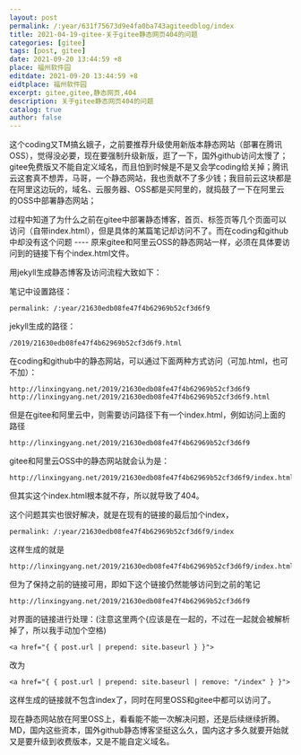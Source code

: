 ```yaml
---
layout: post
permalink: /:year/631f75673d9e4fa0ba743agiteedblog/index
title: 2021-04-19-gitee-关于gitee静态网页404的问题
categories: [gitee]
tags: [post, gitee]
date: 2021-09-20 13:44:59 +8
place: 福州软件园
editdate: 2021-09-20 13:44:59 +8
eidtplace: 福州软件园
excerpt: gitee,gitee,静态网页,404
description: 关于gitee静态网页404的问题
catalog: true
author: false
---
```


这个coding又TM搞幺娥子，之前要推荐升级使用新版本静态网站（部署在腾讯OSS），觉得没必要，现在要强制升级新版，逛了一下，国外github访问太慢了；gitee免费版又不能自定义域名，而且怕到时候是不是又会学coding给关掉；腾讯云这套真不想弄，马哥，一个静态网站，我也贡献不了多少钱；我目前云这块都是在阿里这边玩的，域名、云服务器、OSS都是买阿里的，就捣鼓了一下在阿里云的OSS中部署静态网站；

过程中知道了为什么之前在gitee中部署静态博客，首页、标签页等几个页面可以访问（自带index.html），但是具体的某篇笔记却访问不了。而在coding和github中却没有这个问题 ---- 原来gitee和阿里云OSS的静态网站一样，必须在具体要访问到的链接下有个index.html文件。


用jekyll生成静态博客及访问流程大致如下：

笔记中设置路径：

````
permalink: /:year/21630edb08fe47f4b62969b52cf3d6f9
````

jekyll生成的路径：

```
/2019/21630edb08fe47f4b62969b52cf3d6f9.html
```

在coding和github中的静态网站，可以通过下面两种方式访问（可加.html，也可不加）：

```
http://linxingyang.net/2019/21630edb08fe47f4b62969b52cf3d6f9
http://linxingyang.net/2019/21630edb08fe47f4b62969b52cf3d6f9.html
```


但是在gitee和阿里云中，则需要访问路径下有一个index.html，例如访问上面的路径

```
http://linxingyang.net/2019/21630edb08fe47f4b62969b52cf3d6f9
```

gitee和阿里云OSS中的静态网站就会认为是：

```
http://linxingyang.net/2019/21630edb08fe47f4b62969b52cf3d6f9/index.html
```

但其实这个index.html根本就不存，所以就导致了404。



这个问题其实也很好解决，就是在现有的链接的最后加个index，

```
permalink: /:year/21630edb08fe47f4b62969b52cf3d6f9/index
```

这样生成的就是

```
http://linxingyang.net/2019/21630edb08fe47f4b62969b52cf3d6f9/index.html
```

但为了保持之前的链接可用，即如下这个链接仍然能够访问到之前的笔记

```
http://linxingyang.net/2019/21630edb08fe47f4b62969b52cf3d6f9
```

对界面的链接进行处理：(注意这里两个{应该是在一起的，不过在一起就会被解析掉了，所以我手动加个空格)

```
<a href="{ { post.url | prepend: site.baseurl } }">
```

改为

```
<a href="{ { post.url | prepend: site.baseurl | remove: "/index" } }">
```

这样生成的链接就不包含index了，同时在阿里OSS和gitee中都可以访问了。



现在静态网站放在阿里OSS上，看看能不能一次解决问题，还是后续继续折腾。MD，国内这些资本，国外github静态博客坚挺这么久，国内这才多久就要开始就又是要升级到收费版本，又是不能自定义域名。

